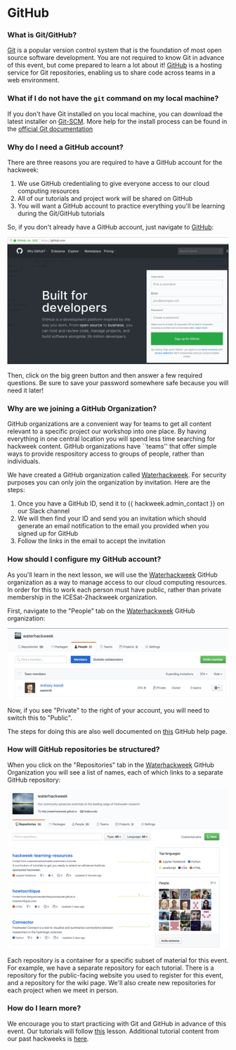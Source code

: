 # GitHub

### What is Git/GitHub?

[Git](https://git-scm.com/) is a popular version control system that is the foundation of most open source software development. You are not required to know Git in advance of this event, but come prepared to learn a lot about it! [GitHub](https://github.com) is a hosting service for Git repositories, enabling us to share code across teams in a web environment.  

### What if I do not have the `git` command on my local machine?

If you don't have Git installed on you local machine, you can download the latest installer on [Git-SCM](https://git-scm.com). More help for the install process can be found in the [official Git documentation](https://git-scm.com/book/en/v2/Getting-Started-Installing-Git)

### Why do I need a GitHub account? 

There are three reasons you are required to have a GitHub account for the hackweek:

1. We use GitHub credentialing to give everyone access to our cloud computing resources
2. All of our tutorials and project work will be shared on GitHub
3. You will want a GitHub account to practice everything you'll be learning during the Git/GitHub tutorials

So, if you don't already have a GitHub account, just navigate to [GitHub](https://github.com/):

![github-signup](img/github-signup.png)

Then, click on the big green button and then answer a few required questions. Be sure to save your password somewhere safe because you will need it later!

### Why are we joining a GitHub Organization?

GitHub organizations are a convenient way for teams to get all content relevant to a specific project our workshop into one place. By having everything in one central location you will spend less time searching for hackweek content. GitHub organizations have ``teams'' that offer simple ways to provide respository access to groups of people, rather than individuals.

We have created a GitHub organization called [Waterhackweek](https://github.com/waterhackweek). For security purposes you can only join the organization by invitation. Here are the steps:

1. Once you have a GitHub ID, send it to {{ hackweek.admin_contact }} on our Slack channel
2. We will then find your ID and send you an invitation which should generate an email notification to the email you provided when you signed up for GitHub
3. Follow the links in the email to accept the invitation

### How should I configure my GitHub account?

As you'll learn in the next lesson, we will use the [Waterhackweek](https://github.com/waterhackweek) GitHub organization as a way to manage access to our cloud computing resources. In order for this to work each person must have public, rather than private membership in the ICESat-2hackweek organization.

First, navigate to the "People" tab on the [Waterhackweek]({https://github.com/waterhackweek) GitHub organization:

![people-tab](img/whw_private.png)

Now, if you see "Private" to the right of your account, you will need to switch this to "Public".

The steps for doing this are also well documented on [this](https://help.github.com/en/articles/publicizing-or-hiding-organization-membership) GitHub help page. 

### How will GitHub repositories be structured?

When you click on the "Repositories" tab in the [Waterhackweek](https://github.com/waterhackweek) GitHub Organization you will see a list of names, each of which links to a separate GitHub repository:

![repos-tab](img/whw_repo_list.png)

Each repository is a container for a specific subset of material for this event. For example, we have a separate repository for each tutorial. There is a repository for the public-facing website you used to register for this event, and a repository for the wiki page. We'll also create new repositories for each project when we meet in person.

### How do I learn more?

We encourage you to start practicing with Git and GitHub in advance of this event. Our tutorials will follow [this](https://berkeley-stat159-f17.github.io/stat159-f17/lectures/01-git/Git-Tutorial..html) lesson. Additional tutorial content from our past hackweeks is [here](https://geohackweek.github.io/Introductory/03-git-tutorial/).



